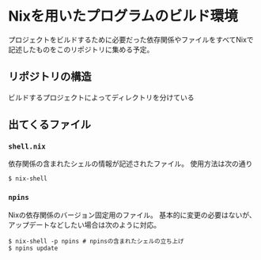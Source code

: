# Nixを用いたプログラムのビルド環境

プロジェクトをビルドするために必要だった依存関係やファイルをすべてNixで記述したものをこのリポジトリに集める予定。

## リポジトリの構造
ビルドするプロジェクトによってディレクトリを分けている

## 出てくるファイル
### `shell.nix`
依存関係の含まれたシェルの情報が記述されたファイル。
使用方法は次の通り

```shell
$ nix-shell
```

### `npins`
Nixの依存関係のバージョン固定用のファイル。
基本的に変更の必要はないが、アップデートなどしたい場合は次のように対応。

```shell
$ nix-shell -p npins # npinsの含まれたシェルの立ち上げ
$ npins update
```
